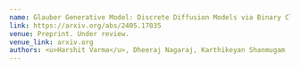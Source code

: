 ```yaml
---
name: Glauber Generative Model: Discrete Diffusion Models via Binary Classification
link: https://arxiv.org/abs/2405.17035
venue: Preprint. Under review.
venue_link: arxiv.org
authors: <u>Harshit Varma</u>, Dheeraj Nagaraj, Karthikeyan Shanmugam
---
```

